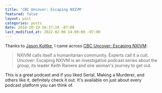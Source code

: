 ```yaml
---
title: 'CBC Uncover: Escaping NXIVM'
featured: false
layout: post
categories: posts
date: 2018-10-29 10:37:24 -07:00
last_modified_at: 2022-02-06 14:00:00 -07:00
---
```


Thanks to [Jason Kottke](https://kottke.org/18/10/quick-podcast-recommendations), I came across [CBC Uncover: Escaping NXIVM](https://www.cbc.ca/radio/podcasts/current-affairs-information/uncover/):

> NXIVM calls itself a humanitarian community. Experts call it a cult. Uncover: Escaping NXIVM is an investigative podcast series about the group, its leader Keith Raniere and one woman's journey to get out.

This is a great podcast and if you liked Serial, Making a Murderer, and others like it, definitely check it out. It's available on just about every podcast platform you can think of.

